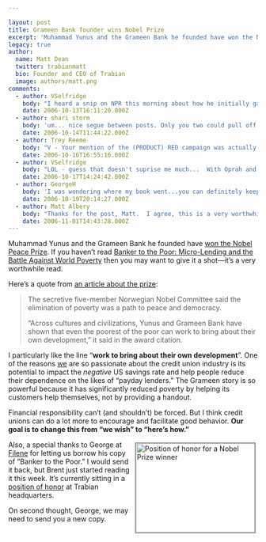 ```yaml
---

layout: post
title: Grameen Bank founder wins Nobel Prize
excerpt: 'Muhammad Yunus and the Grameen Bank he founded have won the Nobel Peace Prize.  If you haven&#8217;t read Banker to the Poor: Micro-Lending and the Battle Against World Poverty then you may want to give it a shot&#8212;it&#8217;s a very worthwhile read.'
legacy: true
author:
  name: Matt Dean
  twitter: trabianmatt
  bio: Founder and CEO of Trabian
  image: authors/matt.png
comments:
  - author: VSelfridge
    body: "I heard a snip on NPR this morning about how he initially gathered the names of 42 people he thought were \"being abused by lenders\" in Bangladesh - and then he noticed that the total amount that 42 wanted to borrow was $27... \r\n\r\nAmazing that change can happen with an amount we (U.S.) think/know is so small! \r\n\r\nSpeaking of creating change: \r\nAny thoughts on the new (Product) Red campaign - successful in Britain - now coming to the US? Taking cause marketing to a new level... "
    date: 2006-10-13T16:11:20.000Z
  - author: shari storm
    body: 'um... nice segue between posts. Only you two could pull off Nobel Peace Prize Winners and bathroom humor on one page. '
    date: 2006-10-14T11:44:22.000Z
  - author: Trey Reeme
    body: "V - Your mention of the (PRODUCT) RED campaign was actually the first I'd heard of it - but now I'm noticing it everywhere.  It's amazing how many and how rapidly companies are getting in on it.\r\n\r\n\"Here's an interesting story I saw this morning\":http://texasvc.weblogswork.com/2006/10/15/product-red%e2%84%a2-helps-africa-and-philippines/ about how quickly the Gap has had to move - so quickly, in fact, that their \"made in Africa\" shirts are being produced in the Philippines for now."
    date: 2006-10-16T16:55:16.000Z
  - author: VSelfridge
    body: "LOL - guess that doesn't suprise me much...  With Oprah and Bono shopping on the Miracle Mile for (Product) Red gear - I predict some hot sales, particularly during the holiday season! "
    date: 2006-10-17T14:24:42.000Z
  - author: GeorgeH
    body: 'I was wondering where my book went...you can definitely keep it now! '
    date: 2006-10-19T20:14:27.000Z
  - author: Matt Albery
    body: "Thanks for the post, Matt.  I agree, this is a very worthwhile read.  \r\n\r\nIt is an interesting concept, and the widespread international success of micro-credit programs that are based on Yunus' Grameen project is amazing.  \r\n\r\nI encourage everyone to at least check out Muhammad Yunus' interview with Charlie Rose on Google Video.\r\n"
    date: 2006-11-01T14:43:28.000Z
---
```


<p>Muhammad Yunus and the Grameen Bank he founded have <a href="http://nobelprize.org/nobel_prizes/peace/laureates/2006/">won the Nobel Peace Prize</a>.  If you haven&#8217;t read <a href="http://www.amazon.com/Banker-Poor-Micro-Lending-Against-Poverty/dp/1586481983/sr=8-1/qid=1160745287/ref=pd_bbs_1/104-2974250-7416744?ie=UTF8">Banker to the Poor: Micro-Lending and the Battle Against World Poverty</a> then you may want to give it a shot&#8212;it&#8217;s a very worthwhile read.</p>
<p>Here&#8217;s a quote from <a href="http://reuters.myway.com/article/20061013/2006-10-13T114531Z_01_L12323678_RTRIDST_0_NEWS-NOBEL-PEACE-DC.html">an article about the prize</a>:</p>
<blockquote><p>The secretive five-member Norwegian Nobel Committee said the elimination of poverty was a path to peace and democracy.</p>
<p>&#8220;Across cultures and civilizations, Yunus and Grameen Bank have shown that even the poorest of the poor can work to bring about their own development,&#8221; it said in the award citation.</p>
</blockquote>
<p>I particularly like the line &#8220;<strong>work to bring about their own development</strong>&#8221;.  One of the reasons <a href="http://www.trabian.com">we</a> are so passionate about the credit union industry is its potential to impact the <em>negative</em> US savings rate and help people reduce their dependence on the likes of &#8220;payday lenders.&#8221;  The Grameen story is so powerful because it has significantly reduced poverty by helping its customers help themselves, not by providing a handout.</p>
<p>Financial responsibility can&#8217;t (and shouldn&#8217;t) be forced.  But I think credit unions can do a lot more to encourage and facilitate good behavior.  <strong>Our goal is to change this from &#8220;we wish&#8221; to &#8220;here&#8217;s how.&#8221;</strong></p>
<p><a href="http://www.flickr.com/photos/trabian/268523976/" title="Photo Sharing"><img src="http://static.flickr.com/79/268523976_470efe50ae_m.jpg" width="240" height="180" alt="Position of honor for a Nobel Prize winner" style="float:right; border: 2px solid #999999; margin: 4px;" /></a>Also, a special thanks to George at <a href="http://www.filene.org">Filene</a> for letting us borrow his copy of &#8220;Banker to the Poor.&#8221;  I would send it back, but Brent just started reading it this week.  It&#8217;s currently sitting in a <a href="http://www.flickr.com/photos/trabian/268523976/">position of honor</a> at Trabian headquarters.</p>
<p style="margin-bottom: 40px;">On second thought, George, we may need to send you a new copy.</p>
